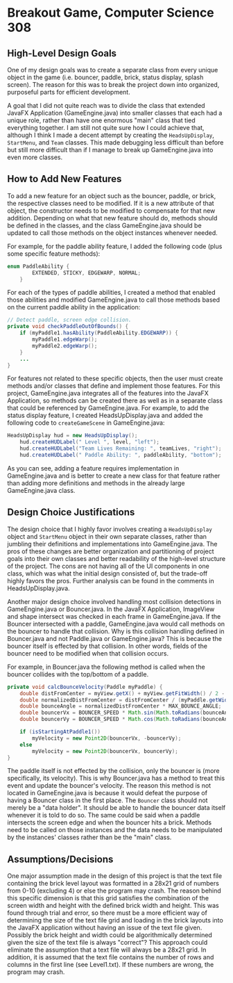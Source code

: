 # Breakout Game, Computer Science 308

## High-Level Design Goals

One of my design goals was to create a separate class from every unique object in the game (i.e. bouncer, paddle, brick, status display, splash screen). The reason for this was to break the project down into organized, purposeful parts for efficient development. 

A goal that I did not quite reach was to divide the class that extended JavaFX Application (GameEngine.java) into smaller classes that each had a unique role, rather than have one enormous "main" class that tied everything together. I am still not quite sure how I could achieve that, although I think I made a decent attempt by creating the `HeadsUpDisplay`, `StartMenu`, and `Team` classes. This made debugging less difficult than before but still more difficult than if I manage to break up GameEngine.java into even more classes.

## How to Add New Features

To add a new feature for an object such as the bouncer, paddle, or brick, the respective classes need to be modified. If it is a new attribute of that object, the constructor needs to be modified to compensate for that new addition. Depending on what that new feature should do, methods should be defined in the classes, and the class GameEngine.java should be updated to call those methods on the object instances whenever needed. 

For example, for the paddle ability feature, I added the following code (plus some specific feature methods):

```java
enum PaddleAbility {
		EXTENDED, STICKY, EDGEWARP, NORMAL;
	}
```

For each of the types of paddle abilities, I created a method that enabled those abilities and modified GameEngine.java to call those methods based on the current paddle ability in the application:

```java
// Detect paddle, screen edge collision.
private void checkPaddleOutOfBounds() {
	if (myPaddle1.hasAbility(PaddleAbility.EDGEWARP)) {
		myPaddle1.edgeWarp();
		myPaddle2.edgeWarp();
	}
	...
}
```
For features not related to these specific objects, then the user must create methods and/or classes that define and implement those features. For this project, GameEngine.java integrates all of the features into the JavaFX Application, so methods can be created there as well as in a separate class that could be referenced by GameEngine.java. For example, to add the status display feature, I created HeadsUpDisplay.java and added the following code to `createGameScene` in GameEngine.java:

```java
HeadsUpDisplay hud = new HeadsUpDisplay();
	hud.createHUDLabel(" Level ", level, "left");
	hud.createHUDLabel("Team Lives Remaining: ", teamLives, "right");
	hud.createHUDLabel(" Paddle Ability: ", paddleAbility, "bottom");
```

As you can see, adding a feature requires implementation in GameEngine.java and is better to create a new class for that feature rather than adding more definitions and methods in the already large GameEngine.java class.


## Design Choice Justifications

The design choice that I highly favor involves creating a `HeadsUpDisplay` object and `StartMenu` object in their own separate classes, rather than jumbling their definitions and implementations into GameEngine.java. The pros of these changes are better organization and partitioning of project goals into their own classes and better readability of the high-level structure of the project. The cons are not having all of the UI components in one class, which was what the initial design consisted of, but the trade-off highly favors the pros. Further analysis can be found in the comments in HeadsUpDisplay.java.

Another major design choice involved handling most collision detections in GameEngine.java or Bouncer.java. In the JavaFX Application, ImageView and shape intersect was checked in each frame in GameEngine.java. If the Bouncer intersected with a paddle, GameEngine.java would call methods on the bouncer to handle that collision. Why is this collision handling defined in Bouncer.java and not Paddle.java or GameEngine.java? This is because the bouncer itself is effected by that collision. In other words, fields of the bouncer need to be modified when that collision occurs. 

For example, in Bouncer.java the following method is called when the bouncer collides with the top/bottom of a paddle.

```java
private void calcBounceVelocity(Paddle myPaddle) {
	double distFromCenter = myView.getX() + myView.getFitWidth() / 2 - (myPaddle.getX() + myPaddle.getWidth() / 2);
	double normalizedDistFromCenter = distFromCenter / (myPaddle.getWidth() / 2);
	double bounceAngle = normalizedDistFromCenter * MAX_BOUNCE_ANGLE;
	double bouncerVx = BOUNCER_SPEED * Math.sin(Math.toRadians(bounceAngle));
	double bouncerVy = BOUNCER_SPEED * Math.cos(Math.toRadians(bounceAngle));

	if (isStartingAtPaddle1())
		myVelocity = new Point2D(bouncerVx, -bouncerVy);
	else
		myVelocity = new Point2D(bouncerVx, bouncerVy);
}
```
The paddle itself is not effected by the collision, only the bouncer is (more specifically, its velocity). This is why Bouncer.java has a method to treat this event and update the bouncer's velocity. The reason this method is not located in GameEngine.java is because it would defeat the purpose of having a Bouncer class in the first place. The `Bouncer` class should not merely be a "data holder". It should be able to handle the bouncer data itself whenever it is told to do so. The same could be said when a paddle intersects the screen edge and when the bouncer hits a brick. Methods need to be called on those instances and the data needs to be manipulated by the instances' classes rather than be the "main" class. 

## Assumptions/Decisions

One major assumption made in the design of this project is that the text file containing the brick level layout was formatted in a 28x21 grid of numbers from 0-10 (excluding 4) or else the program may crash. The reason behind this specific dimension is that this grid satisfies the combination of the screen width and height with the defined brick width and height. This was found through trial and error, so there must be a more efficient way of determining the size of the text file grid and loading in the brick layouts into the JavaFX application without having an issue of the text file given. Possibly the brick height and width could be algorithmically determined given the size of the text file is always "correct"? This approach could eliminate the assumption that a text file will always be a 28x21 grid. In addition, it is assumed that the text file contains the number of rows and columns in the first line (see Level1.txt). If these numbers are wrong, the program may crash.

